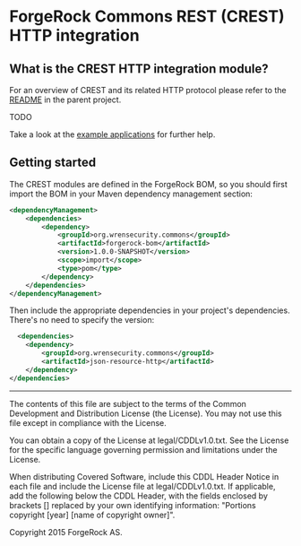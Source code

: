 # ForgeRock Commons REST (CREST) HTTP integration

## What is the CREST HTTP integration module?

For an overview of CREST and its related HTTP protocol please refer to the [README](../README.md) in the parent project.

TODO

Take a look at the [example applications](../json-resource-examples/README.md) for further help.

## Getting started

The CREST modules are defined in the ForgeRock BOM, so you should first import the BOM in your Maven
dependency management section:

```xml
<dependencyManagement>
    <dependencies>
        <dependency>
            <groupId>org.wrensecurity.commons</groupId>
            <artifactId>forgerock-bom</artifactId>
            <version>1.0.0-SNAPSHOT</version>
            <scope>import</scope>
            <type>pom</type>
        </dependency>
    </dependencies>
</dependencyManagement>
```

Then include the appropriate dependencies in your project's dependencies. There's no
need to specify the version:

```xml
  <dependencies>
    <dependency>
        <groupId>org.wrensecurity.commons</groupId>
        <artifactId>json-resource-http</artifactId>
    </dependency>
</dependencies>
```

* * *

The contents of this file are subject to the terms of the Common Development and
Distribution License (the License). You may not use this file except in compliance with the
License.

You can obtain a copy of the License at legal/CDDLv1.0.txt. See the License for the
specific language governing permission and limitations under the License.

When distributing Covered Software, include this CDDL Header Notice in each file and include
the License file at legal/CDDLv1.0.txt. If applicable, add the following below the CDDL
Header, with the fields enclosed by brackets [] replaced by your own identifying
information: "Portions copyright [year] [name of copyright owner]".

Copyright 2015 ForgeRock AS.
